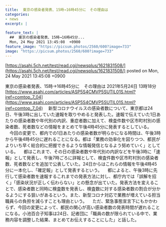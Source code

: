 ```yaml
---
title:  東京の感染者発表、15時→16時45分に　その理由は  
categories:
- news
excerpt: |
  
feature_text: |
  ##  東京の感染者発表、15時→16時45分...
  Mon, 24 May 2021 13:45:08  +0900
feature_image: "https://picsum.photos/2560/600?image=733"
image: "https://picsum.photos/2560/600?image=733"
---
```


[https://asahi.5ch.net/test/read.cgi/newsplus/1621831508/](https://asahi.5ch.net/test/read.cgi/newsplus/1621831508/)
posted on Mon, 24 May 2021 13:45:08  +0900

<!--more-->

東京の感染者発表、15時→16時45分に　その理由は 2021年5月24日 13時18分 [https://www.asahi.com/articles/ASP5S4CMVP5SUTIL01S.html?iref=comtop_7_04](https://www.asahi.com/articles/ASP5S4CMVP5SUTIL01S.html?iref=comtop_7_04) 　新型コロナウイルスの感染者数について、東京都は24日、午後3時に出していた速報を取りやめると発表した。速報で伝えていた1日あたりの感染者数や年代別の内訳、重症者数に加えて、検査件数や区市町村別の感染者数、死者数などの情報をまとめて午後4時45分に発表するとしている。 　今回の変更で、都内での1日あたりの感染者数が明らかになる時間は、午後3時から午後4時45分に遅れることになる。都は「業務の効率化を図りつつ、都民がよりいち早く総合的に把握できるような情報発信となるよう努めていく」としている。 　都はこれまで、その日の感染者数や年代別の内訳などを午後3時に「速報」として発表し、午後7時ごろに詳報として、検査件数や区市町村別の感染者数、死者数などを追加で公表していた。24日からはこれらの情報を午後4時45分に一本化し、「確定報」として発表するという。 　都によると、午後3時に先行して感染者数を速報するこれまでの発表方法に対し、都庁内では「誤解を招く」「感染状況が正しく伝わらない」との懸念が出ていた。発表方法を変えることで、感染者数と同時に検査数を発表し、検査数に対する感染者数の割合が分かるようにする狙いがあるという。また、新型コロナ対応で業務が増えている担当職員らの負担を減らすことも理由という。 　ただ、緊急事態宣言下にもかかわらず、今回の変更によって、都民の関心が高い感染者数の発表時間が遅れることになる。小池百合子知事は24日、記者団に「職員の数が限られている中で、業務内容を調整した結果、まとめてお伝えすることにした」と話した。
